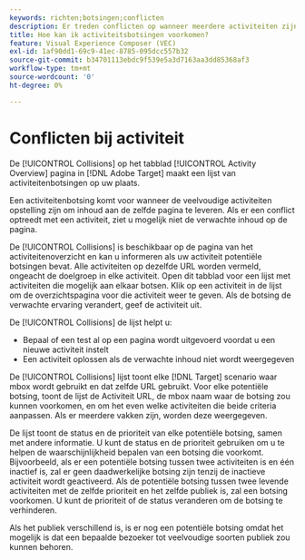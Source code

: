 ```yaml
---
keywords: richten;botsingen;conflicten
description: Er treden conflicten op wanneer meerdere activiteiten zijn ingesteld om inhoud aan dezelfde pagina te leveren. Leer hoe u conflicten kunt voorkomen wanneer u Adobe Target gebruikt.
title: Hoe kan ik activiteitsbotsingen voorkomen?
feature: Visual Experience Composer (VEC)
exl-id: 1af90dd1-69c9-41ec-8785-095dcc557b32
source-git-commit: b34701113ebdc9f539e5a3d7163aa3dd85368af3
workflow-type: tm+mt
source-wordcount: '0'
ht-degree: 0%

---
```


# Conflicten bij activiteit

De [!UICONTROL Collisions] op het tabblad [!UICONTROL Activity Overview] pagina in [!DNL Adobe Target] maakt een lijst van activiteitenbotsingen op uw plaats.

Een activiteitenbotsing komt voor wanneer de veelvoudige activiteiten opstelling zijn om inhoud aan de zelfde pagina te leveren. Als er een conflict optreedt met een activiteit, ziet u mogelijk niet de verwachte inhoud op de pagina.

De [!UICONTROL Collisions] is beschikbaar op de pagina van het activiteitenoverzicht en kan u informeren als uw activiteit potentiële botsingen bevat. Alle activiteiten op dezelfde URL worden vermeld, ongeacht de doelgroep in elke activiteit. Open dit tabblad voor een lijst met activiteiten die mogelijk aan elkaar botsen. Klik op een activiteit in de lijst om de overzichtspagina voor die activiteit weer te geven. Als de botsing de verwachte ervaring verandert, geef de activiteit uit.

De [!UICONTROL Collisions] de lijst helpt u:

* Bepaal of een test al op een pagina wordt uitgevoerd voordat u een nieuwe activiteit instelt
* Een activiteit oplossen als de verwachte inhoud niet wordt weergegeven

De [!UICONTROL Collisions] lijst toont elke [!DNL Target] scenario waar mbox wordt gebruikt en dat zelfde URL gebruikt. Voor elke potentiële botsing, toont de lijst de Activiteit URL, de mbox naam waar de botsing zou kunnen voorkomen, en om het even welke activiteiten die beide criteria aanpassen. Als er meerdere vakken zijn, worden deze weergegeven.

De lijst toont de status en de prioriteit van elke potentiële botsing, samen met andere informatie. U kunt de status en de prioriteit gebruiken om u te helpen de waarschijnlijkheid bepalen van een botsing die voorkomt. Bijvoorbeeld, als er een potentiële botsing tussen twee activiteiten is en één inactief is, zal er geen daadwerkelijke botsing zijn tenzij de inactieve activiteit wordt geactiveerd. Als de potentiële botsing tussen twee levende activiteiten met de zelfde prioriteit en het zelfde publiek is, zal een botsing voorkomen. U kunt de prioriteit of de status veranderen om de botsing te verhinderen.

Als het publiek verschillend is, is er nog een potentiële botsing omdat het mogelijk is dat een bepaalde bezoeker tot veelvoudige soorten publiek zou kunnen behoren.
